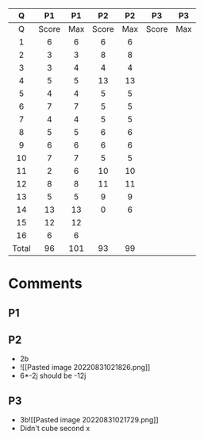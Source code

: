  Q|P1|P1|P2|P2|P3|P3
:---:|:---:|:---:|:---:|:---:|:---:|:---:
Q|Score|Max|Score|Max|Score|Max
1|6|6|6|6
2|3|3|8|8
3|3|4|4|4
4|5|5|13|13
5|4|4|5|5
6|7|7|5|5
7|4|4|5|5
8|5|5|6|6
9|6|6|6|6
10|7|7|5|5
11|2|6|10|10
12|8|8|11|11
13|5|5|9|9
14|13|13|0|6
15|12|12||
16|6|6||
Total|96|101|93|99

# Comments
## P1
## P2
- 2b
- ![[Pasted image 20220831021826.png]]
- 6*-2j should be -12j
## P3
- 3b![[Pasted image 20220831021729.png]]
- Didn't cube second x
